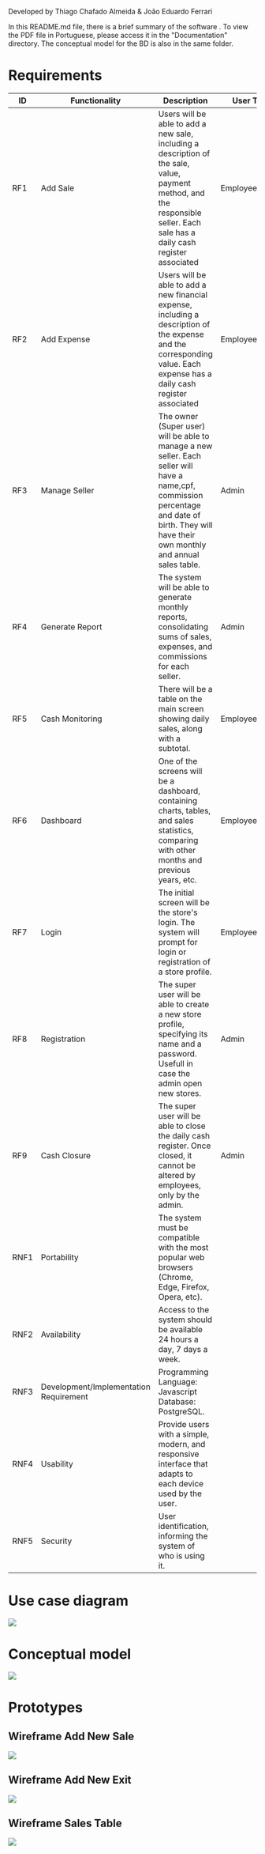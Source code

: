 Developed by Thiago Chafado Almeida & João Eduardo Ferrari



In this README.md file, there is a brief summary of the software . To view the PDF file in Portuguese, please access it in the "Documentation" directory. The conceptual model for the BD is also in the same folder.

<h1>Requirements</h1>

| ID   | Functionality              | Description                                                                                                                                  | User Type           |
| ---- | -------------------------- | -------------------------------------------------------------------------------------------------------------------------------------------- | ------------------- |
| RF1  | Add Sale                   | Users will be able to add a new sale, including a description of the sale, value, payment method, and the responsible seller. Each sale has a daily cash register associated  | Employee/Admin      |
| RF2  | Add Expense                | Users will be able to add a new financial expense, including a description of the expense and the corresponding value. Each expense has a daily cash register associated                    | Employee/Admin      |
| RF3  | Manage Seller                 | The owner (Super user) will be able to manage a new seller. Each seller will have a name,cpf, commission percentage and date of birth. They will have their own monthly and annual sales table. | Admin               |
| RF4  | Generate Report            | The system will be able to generate monthly reports, consolidating sums of sales, expenses, and commissions for each seller.                | Admin               |
| RF5  | Cash Monitoring            | There will be a table on the main screen showing daily sales, along with a subtotal.                                                        | Employee/Admin      |
| RF6  | Dashboard                  | One of the screens will be a dashboard, containing charts, tables, and sales statistics, comparing with other months and previous years, etc.  | Employee/Admin               |
| RF7  | Login                      | The initial screen will be the store's login. The system will prompt for login or registration of a store profile.                            | Employee/Admin      |
| RF8  | Registration               | The super user will be able to create a new store profile, specifying its name and a password. Usefull in case the admin open new stores.                                             | Admin        |
| RF9  | Cash Closure               | The super user will be able to close the daily cash register. Once closed, it cannot be altered by employees, only by the admin.               | Admin               |
| RNF1 | Portability                | The system must be compatible with the most popular web browsers (Chrome, Edge, Firefox, Opera, etc).                                      |                     |
| RNF2 | Availability               | Access to the system should be available 24 hours a day, 7 days a week.                                                                       |                     |
| RNF3 | Development/Implementation Requirement | Programming Language: Javascript Database: PostgreSQL.                                                                     |                     |
| RNF4 | Usability                  | Provide users with a simple, modern, and responsive interface that adapts to each device used by the user.                                    |                     |
| RNF5 | Security                   | User identification, informing the system of who is using it.                                                                                 |                     |

<h1>Use case diagram</h1>
<img src="documentation/img/Use_Cases.png">
<h1> Conceptual model</h1>
<img src="documentation/img/modelbdEn-us.png">
<h1>Prototypes</h1>
<h2>Wireframe Add New Sale</h2>
<img src="documentation/img/Wireframe - 1.png">

<h2>Wireframe Add New Exit</h2>
<img src="documentation/img/Wireframe New Exit.png">

<h2> Wireframe Sales Table</h2>
<img src="documentation/img/Wiereframe Sales Table.png">

